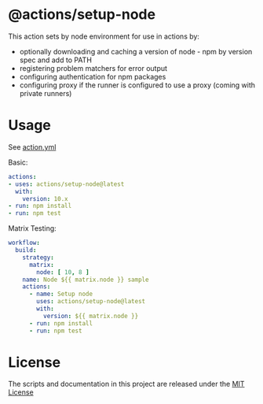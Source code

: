 # @actions/setup-node

This action sets by node environment for use in actions by:

- optionally downloading and caching a version of node - npm by version spec and add to PATH
- registering problem matchers for error output 
- configuring authentication for npm packages 
- configuring proxy if the runner is configured to use a proxy (coming with private runners)

# Usage

See [action.yml](action.yml)

Basic:
```yaml
actions:
- uses: actions/setup-node@latest
  with:
    version: 10.x 
- run: npm install
- run: npm test
```

Matrix Testing:
```yaml
workflow:
  build:
    strategy:
      matrix:
        node: [ 10, 8 ]
    name: Node ${{ matrix.node }} sample
    actions:
      - name: Setup node
        uses: actions/setup-node@latest
        with:
          version: ${{ matrix.node }}
      - run: npm install
      - run: npm test
```

# License

The scripts and documentation in this project are released under the [MIT License](LICENSE)